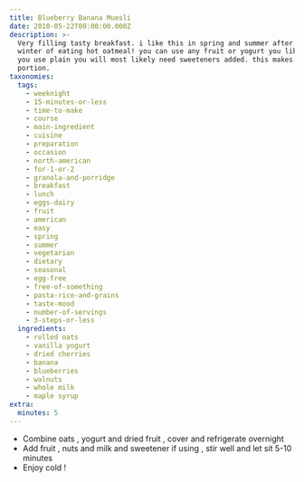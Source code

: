 ```yaml
---
title: Blueberry Banana Muesli
date: 2010-05-22T00:00:00.000Z
description: >-
  Very filling tasty breakfast. i like this in spring and summer after a long
  winter of eating hot oatmeal! you can use any fruit or yogurt you like, but if
  you use plain you will most likely need sweeteners added. this makes 1 large
  portion.
taxonomies:
  tags:
    - weeknight
    - 15-minutes-or-less
    - time-to-make
    - course
    - main-ingredient
    - cuisine
    - preparation
    - occasion
    - north-american
    - for-1-or-2
    - granola-and-porridge
    - breakfast
    - lunch
    - eggs-dairy
    - fruit
    - american
    - easy
    - spring
    - summer
    - vegetarian
    - dietary
    - seasonal
    - egg-free
    - free-of-something
    - pasta-rice-and-grains
    - taste-mood
    - number-of-servings
    - 3-steps-or-less
  ingredients:
    - rolled oats
    - vanilla yogurt
    - dried cherries
    - banana
    - blueberries
    - walnuts
    - whole milk
    - maple syrup
extra:
  minutes: 5
---
```

 - Combine oats , yogurt and dried fruit , cover and refrigerate overnight
 - Add fruit , nuts and milk and sweetener if using , stir well and let sit 5-10 minutes
 - Enjoy cold !
